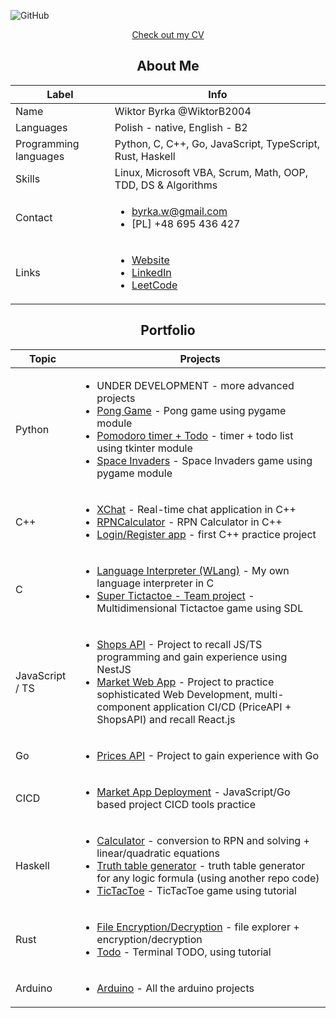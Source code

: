 ![GitHub](https://github.com/WiktorB2004/WiktorB2004/assets/62223421/c647116c-3e48-4f88-bbd4-5c0a6691b046)

<p align="center">
  <a href="https://wiktority.pl/cv/">
    Check out my CV
  </a>
</p>

<h2 align="center">About Me</h2>
 
| Label | Info |
| ------------- | ------------- |
| Name | Wiktor Byrka @WiktorB2004|
| Languages | Polish - native, English - B2 |
| Programming languages | Python, C, C++, Go, JavaScript, TypeScript, Rust, Haskell |
| Skills | Linux, Microsoft VBA, Scrum, Math, OOP, TDD, DS & Algorithms |
| Contact | <ul><li> byrka.w@gmail.com </li><li> [PL] +48 695 436 427</li></ul> |
| Links | <ul><li>[Website](https://wiktority.pl)</li><li>[LinkedIn](https://www.linkedin.com/in/wiktor-byrka-b30576204/)</li><li>[LeetCode](https://leetcode.com/WiktorB2004/)</li></ul> |

<h2 align="center">Portfolio</h2>



| Topic | Projects |
| ------------- | ------------- |
| Python | <ul><li>UNDER DEVELOPMENT - more advanced projects</li><li>[Pong Game](https://github.com/WiktorB2004/Pong-Python_pygame) - Pong game using pygame module</li><li>[Pomodoro timer + Todo](https://github.com/WiktorB2004/Pomodoro_timer-Python_tkinter) - timer + todo list using tkinter module</li><li>[Space Invaders](https://github.com/WiktorB2004/Space_invaders-Python_pygame) - Space Invaders game using pygame module</li></ul> |
| C++ | <ul><li>[XChat](https://github.com/WiktorB2004/XChat-Cpp) - Real-time chat application in C++</li><li>[RPNCalculator](https://github.com/WiktorB2004/RPN_Calculator-Cpp) - RPN Calculator in C++</li><li>[Login/Register app](https://github.com/WiktorB2004/Login-Registration-Cpp) - first C++ practice project</li></ul> |
| C | <ul><li>[Language Interpreter (WLang)](https://github.com/WiktorB2004/Language_Interpreter-C) - My own language interpreter in C</li><li>[Super Tictactoe - Team project](https://github.com/WiktorB2004/Super_tictactoe_SDL) - Multidimensional Tictactoe game using SDL</li></ul> |
| JavaScript / TS | <ul><li>[Shops API](https://github.com/WiktorB2004/Shops_Api-NestJS) - Project to recall JS/TS programming and gain experience using NestJS</li><li>[Market Web App](https://github.com/WiktorB2004/MarketApp-Next.js) - Project to practice sophisticated Web Development, multi-component application CI/CD (PriceAPI + ShopsAPI) and recall React.js</li></ul> |
| Go | <ul><li>[Prices API](https://github.com/WiktorB2004/Prices_API-Go) - Project to gain experience with Go</li></ul> |
| CICD | <ul><li>[Market App Deployment](https://github.com/WiktorB2004/MarketApp-CICD_Kubernetes) - JavaScript/Go based project CICD tools practice</li></ul> |
| Haskell | <ul><li>[Calculator](https://github.com/WiktorB2004/Calculator-Haskell) - conversion to RPN and solving + linear/quadratic equations</li><li>[Truth table generator](https://github.com/WiktorB2004/Truth_table_generator-Haskell) - truth table generator for any logic formula (using another repo code)</li><li>[TicTacToe](https://github.com/WiktorB2004/TicTacToe-Haskell) - TicTacToe game using tutorial</li></ul> |
| Rust | <ul><li>[File Encryption/Decryption](https://github.com/WiktorB2004/File_Protection-Rust) - file explorer + encryption/decryption </li><li>[Todo](https://github.com/WiktorB2004/Terminal-Todo-Rust) - Terminal TODO, using tutorial </li></ul> |
| Arduino | <ul><li>[Arduino](https://github.com/WiktorB2004/Arduino) - All the arduino projects</li></ul> |
